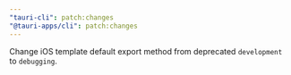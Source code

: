 ```yaml
---
"tauri-cli": patch:changes
"@tauri-apps/cli": patch:changes
---
```


Change iOS template default export method from deprecated `development` to `debugging`.
